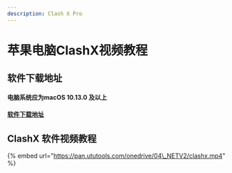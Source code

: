 ```yaml
---
description: Clash X Pro
---
```


# 苹果电脑ClashX视频教程

## 软件下载地址

#### 电脑系统应为macOS 10.13.0 及以上

#### [软件下载地址](https://pan.ututools.com/onedrive/01_%E8%BD%AF%E4%BB%B6/07_%E9%AD%94%E6%B3%95%E4%B8%8A%E7%BD%91/CLASH/ClashX%20%28pro%29.dmg)

## ClashX 软件视频教程

{% embed url="https://pan.ututools.com/onedrive/04\_NETV2/clashx.mp4" %}




